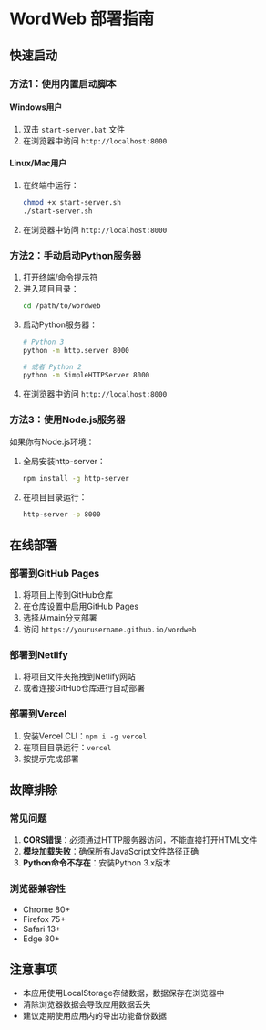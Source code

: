 # WordWeb 部署指南

## 快速启动

### 方法1：使用内置启动脚本

#### Windows用户
1. 双击 `start-server.bat` 文件
2. 在浏览器中访问 `http://localhost:8000`

#### Linux/Mac用户
1. 在终端中运行：
   ```bash
   chmod +x start-server.sh
   ./start-server.sh
   ```
2. 在浏览器中访问 `http://localhost:8000`

### 方法2：手动启动Python服务器

1. 打开终端/命令提示符
2. 进入项目目录：
   ```bash
   cd /path/to/wordweb
   ```
3. 启动Python服务器：
   ```bash
   # Python 3
   python -m http.server 8000
   
   # 或者 Python 2
   python -m SimpleHTTPServer 8000
   ```
4. 在浏览器中访问 `http://localhost:8000`

### 方法3：使用Node.js服务器

如果你有Node.js环境：

1. 全局安装http-server：
   ```bash
   npm install -g http-server
   ```
2. 在项目目录运行：
   ```bash
   http-server -p 8000
   ```

## 在线部署

### 部署到GitHub Pages

1. 将项目上传到GitHub仓库
2. 在仓库设置中启用GitHub Pages
3. 选择从main分支部署
4. 访问 `https://yourusername.github.io/wordweb`

### 部署到Netlify

1. 将项目文件夹拖拽到Netlify网站
2. 或者连接GitHub仓库进行自动部署

### 部署到Vercel

1. 安装Vercel CLI：`npm i -g vercel`
2. 在项目目录运行：`vercel`
3. 按提示完成部署

## 故障排除

### 常见问题

1. **CORS错误**：必须通过HTTP服务器访问，不能直接打开HTML文件
2. **模块加载失败**：确保所有JavaScript文件路径正确
3. **Python命令不存在**：安装Python 3.x版本

### 浏览器兼容性

- Chrome 80+
- Firefox 75+
- Safari 13+
- Edge 80+

## 注意事项

- 本应用使用LocalStorage存储数据，数据保存在浏览器中
- 清除浏览器数据会导致应用数据丢失
- 建议定期使用应用内的导出功能备份数据

